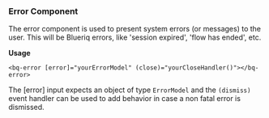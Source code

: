 ### Error Component

The error component is used to present system errors (or messages) to the user. This will be Blueriq
errors, like 'session expired', 'flow has ended', etc.

**Usage**

```
<bq-error [error]="yourErrorModel" (close)="yourCloseHandler()"></bq-error>
```

The [error] input expects an object of type `ErrorModel` and the `(dismiss)` event handler can be used 
to add behavior in case a non fatal error is dismissed. 
